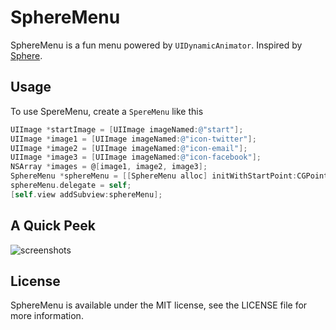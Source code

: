 # SphereMenu

SphereMenu is a fun menu powered by `UIDynamicAnimator`. Inspired by [Sphere](https://itunes.apple.com/hk/app/sphere-360o-photography/id335671384?mt=8).

## Usage
To use SpereMenu, create a `SpereMenu` like this

```objective-c
UIImage *startImage = [UIImage imageNamed:@"start"];
UIImage *image1 = [UIImage imageNamed:@"icon-twitter"];
UIImage *image2 = [UIImage imageNamed:@"icon-email"];
UIImage *image3 = [UIImage imageNamed:@"icon-facebook"];
NSArray *images = @[image1, image2, image3];
SphereMenu *sphereMenu = [[SphereMenu alloc] initWithStartPoint:CGPointMake(160, 320) startImage:startImage submenuImages:images];
sphereMenu.delegate = self;
[self.view addSubview:sphereMenu];
```

## A Quick Peek
![screenshots](https://cloud.githubusercontent.com/assets/4316898/4098401/7cc3710e-301b-11e4-83ba-529349111c4d.gif)

## License

SphereMenu is available under the MIT license, see the LICENSE file for more information.     
